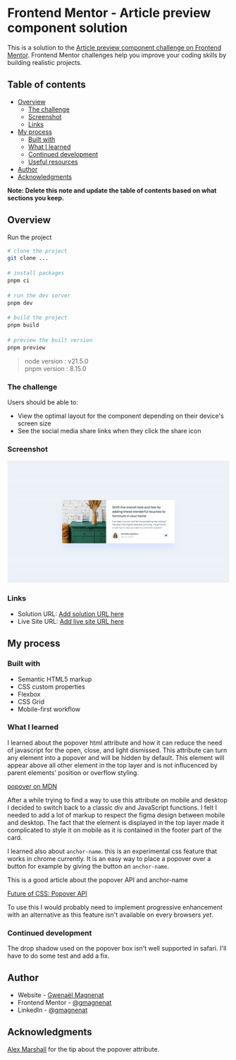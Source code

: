 # Frontend Mentor - Article preview component solution

This is a solution to the [Article preview component challenge on Frontend Mentor](https://www.frontendmentor.io/challenges/article-preview-component-dYBN_pYFT). Frontend Mentor challenges help you improve your coding skills by building realistic projects.

## Table of contents

- [Overview](#overview)
  - [The challenge](#the-challenge)
  - [Screenshot](#screenshot)
  - [Links](#links)
- [My process](#my-process)
  - [Built with](#built-with)
  - [What I learned](#what-i-learned)
  - [Continued development](#continued-development)
  - [Useful resources](#useful-resources)
- [Author](#author)
- [Acknowledgments](#acknowledgments)

**Note: Delete this note and update the table of contents based on what sections you keep.**

## Overview

Run the project

```sh
# clone the project
git clone ...

# install packages
pnpm ci

# run the dev server
pnpm dev

# build the project
pnpm build

# preview the built version
pnpm preview
```

> node version : v21.5.0  
> pnpm version : 8.15.0

### The challenge

Users should be able to:

- View the optimal layout for the component depending on their device's screen size
- See the social media share links when they click the share icon

### Screenshot

![](./screenshot.jpg)

### Links

- Solution URL: [Add solution URL here](https://your-solution-url.com)
- Live Site URL: [Add live site URL here](https://your-live-site-url.com)

## My process

### Built with

- Semantic HTML5 markup
- CSS custom properties
- Flexbox
- CSS Grid
- Mobile-first workflow

### What I learned

I learned about the popover html attribute and how it can reduce the need of javascript for the open, close, and light dismissed. This attribute can turn any element into a popover and will be hidden by default. This element will appear above all other element in the top layer and is not influcenced by parent elements' position or overflow styling.

[popover on MDN](https://developer.mozilla.org/en-US/docs/Web/HTML/Global_attributes/popover)

After a while trying to find a way to use this attribute on mobile and desktop I decided to switch back to a classic div and JavaScript functions. I felt I needed to add a lot of markup to respect the figma design between mobile and desktop. The fact that the element is displayed in the top layer made it complicated to style it on mobile as it is contained in the footer part of the card.

I learned also about `anchor-name`. this is an experimental css feature that works in chrome currently. It is an easy way to place a popover over a button for example by giving the button an `anchor-name`.

This is a good article about the popover API and anchor-name

[Future of CSS: Popover API](https://dev.to/link2twenty/future-of-css-popover-api-3ba0)

To use this I would probably need to implement progressive enhancement with an alternative as this feature isn't available on every browsers _yet_.

### Continued development

The drop shadow used on the popover box isn't well supported in safari. I'll have to do some test and add a fix.

## Author

- Website - [Gwenaël Magnenat](https://gmagnenat.com)
- Frontend Mentor - [@gmagnenat](https://www.frontendmentor.io/profile/gmagnenat)
- LinkedIn - [@gmagnenat](https://www.linkedin.com/in/gmagnenat)

## Acknowledgments

[Alex Marshall](https://github.com/AlexKMarshall) for the tip about the popover attribute.

